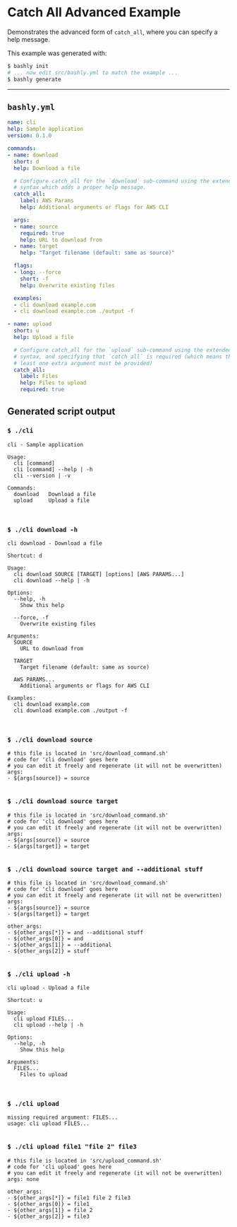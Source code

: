 # Catch All Advanced Example

Demonstrates the advanced form of `catch_all`, where you can specify a help
message.

This example was generated with:

```bash
$ bashly init
# ... now edit src/bashly.yml to match the example ...
$ bashly generate
```

-----

## `bashly.yml`

```yaml
name: cli
help: Sample application
version: 0.1.0

commands:
- name: download
  short: d
  help: Download a file

  # Configure catch_all for the `download` sub-command using the extended
  # syntax which adds a proper help message.
  catch_all:
    label: AWS Params
    help: Additional arguments or flags for AWS CLI

  args:
  - name: source
    required: true
    help: URL to download from
  - name: target
    help: "Target filename (default: same as source)"

  flags:
  - long: --force
    short: -f
    help: Overwrite existing files

  examples:
  - cli download example.com
  - cli download example.com ./output -f

- name: upload
  short: u
  help: Upload a file

  # Configure catch_all for the `upload` sub-command using the extended
  # syntax, and specifying that `catch_all` is required (which means that at 
  # least one extra argument must be provided)
  catch_all:
    label: Files
    help: Files to upload
    required: true
```




## Generated script output

### `$ ./cli`

```shell
cli - Sample application

Usage:
  cli [command]
  cli [command] --help | -h
  cli --version | -v

Commands:
  download   Download a file
  upload     Upload a file



```

### `$ ./cli download -h`

```shell
cli download - Download a file

Shortcut: d

Usage:
  cli download SOURCE [TARGET] [options] [AWS PARAMS...]
  cli download --help | -h

Options:
  --help, -h
    Show this help

  --force, -f
    Overwrite existing files

Arguments:
  SOURCE
    URL to download from

  TARGET
    Target filename (default: same as source)

  AWS PARAMS...
    Additional arguments or flags for AWS CLI

Examples:
  cli download example.com
  cli download example.com ./output -f



```

### `$ ./cli download source`

```shell
# this file is located in 'src/download_command.sh'
# code for 'cli download' goes here
# you can edit it freely and regenerate (it will not be overwritten)
args:
- ${args[source]} = source


```

### `$ ./cli download source target`

```shell
# this file is located in 'src/download_command.sh'
# code for 'cli download' goes here
# you can edit it freely and regenerate (it will not be overwritten)
args:
- ${args[source]} = source
- ${args[target]} = target


```

### `$ ./cli download source target and --additional stuff`

```shell
# this file is located in 'src/download_command.sh'
# code for 'cli download' goes here
# you can edit it freely and regenerate (it will not be overwritten)
args:
- ${args[source]} = source
- ${args[target]} = target

other_args:
- ${other_args[*]} = and --additional stuff
- ${other_args[0]} = and
- ${other_args[1]} = --additional
- ${other_args[2]} = stuff


```

### `$ ./cli upload -h`

```shell
cli upload - Upload a file

Shortcut: u

Usage:
  cli upload FILES...
  cli upload --help | -h

Options:
  --help, -h
    Show this help

Arguments:
  FILES...
    Files to upload



```

### `$ ./cli upload`

```shell
missing required argument: FILES...
usage: cli upload FILES...


```

### `$ ./cli upload file1 "file 2" file3`

```shell
# this file is located in 'src/upload_command.sh'
# code for 'cli upload' goes here
# you can edit it freely and regenerate (it will not be overwritten)
args: none

other_args:
- ${other_args[*]} = file1 file 2 file3
- ${other_args[0]} = file1
- ${other_args[1]} = file 2
- ${other_args[2]} = file3


```



